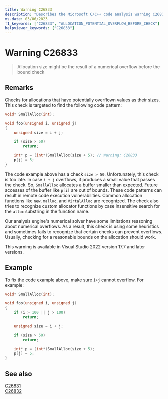 ```yaml
---
title: Warning C26833
description: "Describes the Microsoft C/C++ code analysis warning C26833, its causes, and how to address it."
ms.date: 03/06/2023
f1_keywords: ["C26833", "ALLOCATION_POTENTIAL_OVERFLOW_BEFORE_CHECK"]
helpviewer_keywords: ["C26833"]
---
```

# Warning C26833

> Allocation size might be the result of a numerical overflow before the bound check

## Remarks

Checks for allocations that have potentially overflown values as their sizes. This check is targeted to find the following code pattern:

```cpp
void* SmallAlloc(int);

void foo(unsigned i, unsigned j)
{
    unsigned size = i + j;

    if (size > 50)
        return;

    int* p = (int*)SmallAlloc(size + 5); // Warning: C26833
    p[j] = 5;
}
```

The code example above has a check `size > 50`. Unfortunately, this check is too late. In case `i + j` overflows, it produces a small value that passes the check. So, `SmallAlloc` allocates a buffer smaller than expected. Future accesses of the buffer like `p[i]` are out of bounds. These code patterns can result in remote code execution vulnerabilities.
Common allocation functions like `new`, `malloc`, and `VirtalAlloc` are recognized. The check also tries to recognize custom allocator functions by case insensitive search for the `alloc` substring in the function name.

Our analysis engine's numerical solver have some limitations reasoning about numerical overflows. As a result, this check is using some heuristics and sometimes fails to recognize that certain checks can prevent overflows.
Usually, checking for a reasonable bounds on the allocation should work. 

This warning is available in Visual Studio 2022 version 17.7 and later versions.
## Example

To fix the code example above, make sure `i+j` cannot overflow. For example:

```cpp
void* SmallAlloc(int);

void foo(unsigned i, unsigned j)
{
    if (i > 100 || j > 100)
        return;

    unsigned size = i + j;

    if (size > 50)
        return;

    int* p = (int*)SmallAlloc(size + 5);
    p[j] = 5;
}
```

## See also

[C26831](c26831.md)\
[C26832](c26832.md)